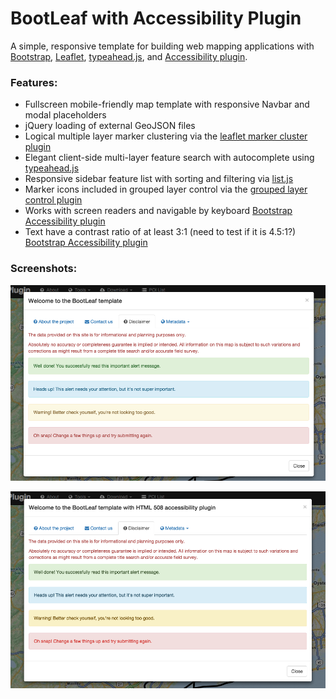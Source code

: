 BootLeaf with Accessibility Plugin
========

A simple, responsive template for building web mapping applications with [Bootstrap](http://getbootstrap.com/), [Leaflet](http://leafletjs.com/), [typeahead.js](http://twitter.github.io/typeahead.js/), and [Accessibility plugin](https://github.com/paypal/bootstrap-accessibility-plugin).

### Features:
* Fullscreen mobile-friendly map template with responsive Navbar and modal placeholders
* jQuery loading of external GeoJSON files
* Logical multiple layer marker clustering via the [leaflet marker cluster plugin](https://github.com/Leaflet/Leaflet.markercluster)
* Elegant client-side multi-layer feature search with autocomplete using [typeahead.js](http://twitter.github.io/typeahead.js/)
* Responsive sidebar feature list with sorting and filtering via [list.js](http://listjs.com/)
* Marker icons included in grouped layer control via the [grouped layer control plugin](https://github.com/ismyrnow/Leaflet.groupedlayercontrol)
* Works with screen readers and navigable by keyboard [Bootstrap Accessibility plugin](https://github.com/paypal/bootstrap-accessibility-plugin)
* Text have a contrast ratio of at least 3:1 (need to test if it is 4.5:1?)  [Bootstrap Accessibility plugin](https://github.com/paypal/bootstrap-accessibility-plugin)

### Screenshots:

![Bootstrap 3 style](https://github.com/jmann6/Bootleaf-accessibility-plugin-/blob/master/assets/img/screenshots/Bootleaf3_defaultStyles.png)

![Bootstrap 3 with Accessibility Plugin Styles](https://github.com/jmann6/Bootleaf-accessibility-plugin-/blob/master/assets/img/screenshots/Bootleafstyles_withAccessbility_styles.png)
